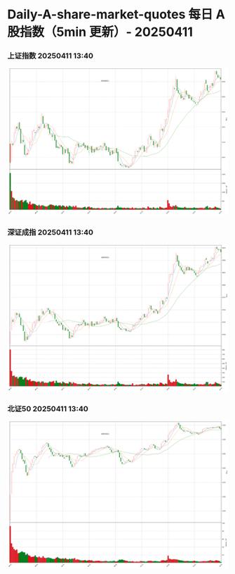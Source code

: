 
# Daily-A-share-market-quotes 每日 A 股指数（5min 更新）- 20250411

### 上证指数 20250411 13:40
![](./fig/2025/4/20250411-sh000001.png)

### 深证成指 20250411 13:40
![](./fig/2025/4/20250411-sz399001.png)

### 北证50 20250411 13:40
![](./fig/2025/4/20250411-bj899050.png)
